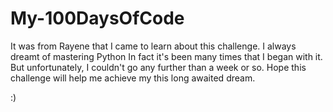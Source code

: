 # My-100DaysOfCode
It was from Rayene that I came to learn about this challenge.
I always dreamt of mastering Python
In fact it's been many times that I began with it.
But unfortunately, I couldn't go any further than a week or so.
Hope this challenge will help me achieve my this long awaited dream.

:)
